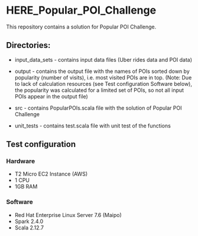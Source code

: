 # HERE_Popular_POI_Challenge

This repository contains a solution for Popular POI Challenge.

## Directories:

- input_data_sets - contains input data files (Uber rides data and POI data)

- output - contains the output file with the names of POIs sorted down by popularity (number of visits), i.e. most visited POIs are in top. 
(Note: Due to lack of calculation resources (see Test configuration Software below), the popularity was calculated for a limited set of POIs, so not all input POIs appear in the output file)

- src - contains PopularPOIs.scala file with the solution of Popular POI Challenge

- unit_tests - contains test.scala file with unit test of the functions

## Test configuration

### Hardware
- T2 Micro EC2 Instance (AWS)
- 1 CPU
- 1GB RAM

### Software
- Red Hat Enterprise Linux Server 7.6 (Maipo)
- Spark 2.4.0
- Scala 2.12.7
